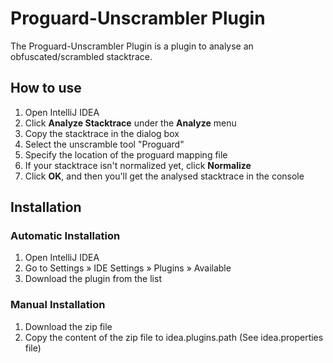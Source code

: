 # Proguard-Unscrambler Plugin
The Proguard-Unscrambler Plugin is a plugin to analyse an obfuscated/scrambled stacktrace.

## How to use
1. Open IntelliJ IDEA
2. Click **Analyze Stacktrace** under the **Analyze** menu
3. Copy the stacktrace in the dialog box
4. Select the unscramble tool "Proguard"
5. Specify the location of the proguard mapping file
6. If your stacktrace isn't normalized yet, click **Normalize**
7. Click **OK**, and then you'll get the analysed stacktrace in the console

## Installation
### Automatic Installation

1. Open IntelliJ IDEA
2. Go to Settings » IDE Settings » Plugins » Available
3. Download the plugin from the list

### Manual Installation

1. Download the zip file
2. Copy the content of the zip file to idea.plugins.path (See idea.properties file)
